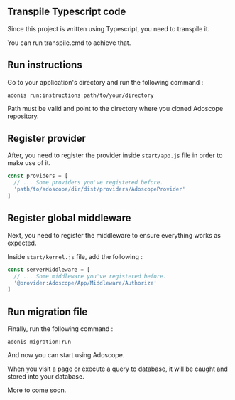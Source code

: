 ## Transpile Typescript code

Since this project is written using Typescript, you need to transpile it.

You can run transpile.cmd to achieve that.

## Run instructions

Go to your application's directory and run the following command :

`
adonis run:instructions path/to/your/directory
`

Path must be valid and point to the directory where you cloned Adoscope repository.

## Register provider

After, you need to register the provider inside `start/app.js` file in order to make use of it.

```js
const providers = [
  // ... Some providers you've registered before.
  'path/to/adoscope/dir/dist/providers/AdoscopeProvider'
]
```

## Register global middleware

Next, you need to register the middleware to ensure everything works as expected.

Inside `start/kernel.js` file, add the following :

```js
const serverMiddleware = [
  // ... Some middleware you've registered before.
  '@provider:Adoscope/App/Middleware/Authorize'
]
```

## Run migration file

Finally, run the following command :

`
adonis migration:run
`

And now you can start using Adoscope.

When you visit a page or execute a query to database, it will be caught and stored into your database.

More to come soon.
